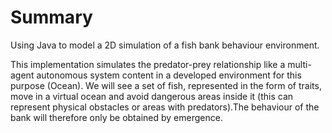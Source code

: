 # Summary

Using Java to model a 2D simulation of a fish bank behaviour environment.

This implementation simulates the predator-prey relationship like a multi-agent autonomous system content in a developed environment for this purpose (Ocean).
We will see a set of fish, represented in the form of traits, move in a virtual ocean and avoid dangerous areas inside it (this can represent physical obstacles or areas with predators).The behaviour of the bank will therefore only be obtained by emergence.
